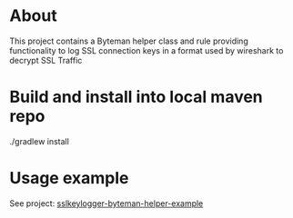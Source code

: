 # About 
This project contains a Byteman helper class and rule providing functionality to log SSL connection keys in a format used by wireshark to decrypt SSL Traffic

# Build and install into local maven repo
./gradlew install

# Usage example
See project: [sslkeylogger-byteman-helper-example](https://github.com/mahnkong/sslkeylogger-byteman-helper-example)

